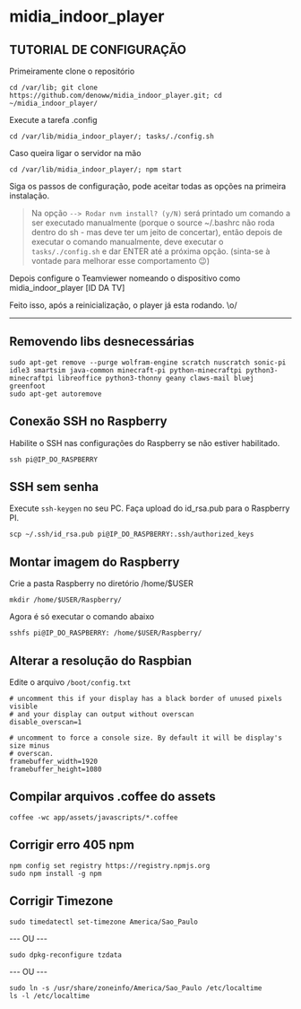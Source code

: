 # midia_indoor_player

## TUTORIAL DE CONFIGURAÇÃO

Primeiramente clone o repositório
```
cd /var/lib; git clone https://github.com/denoww/midia_indoor_player.git; cd ~/midia_indoor_player/
```

Execute a tarefa .config

```
cd /var/lib/midia_indoor_player/; tasks/./config.sh
```

Caso queira ligar o servidor na mão

```
cd /var/lib/midia_indoor_player/; npm start
```

Siga os passos de configuração, pode aceitar todas as opções na primeira instalação.

> Na opção `--> Rodar nvm install? (y/N)` será printado um comando a ser executado manualmente (porque o source ~/.bashrc não roda dentro do sh - mas deve ter um jeito de concertar), então depois de executar o comando manualmente, deve executar o `tasks/./config.sh` e dar ENTER até a próxima opção. (sinta-se à vontade para melhorar esse comportamento 😉)

Depois configure o Teamviewer nomeando o dispositivo como midia_indoor_player [ID DA TV]

Feito isso, após a reinicialização, o player já esta rodando. \o/

---



## Removendo libs desnecessárias

```
sudo apt-get remove --purge wolfram-engine scratch nuscratch sonic-pi idle3 smartsim java-common minecraft-pi python-minecraftpi python3-minecraftpi libreoffice python3-thonny geany claws-mail bluej greenfoot
sudo apt-get autoremove
```

## Conexão SSH no Raspberry

Habilite o SSH nas configurações do Raspberry se não estiver habilitado.

```
ssh pi@IP_DO_RASPBERRY
```

## SSH sem senha

Execute `ssh-keygen` no seu PC.
Faça upload do id_rsa.pub para o Raspberry PI.

```
scp ~/.ssh/id_rsa.pub pi@IP_DO_RASPBERRY:.ssh/authorized_keys
```

## Montar imagem do Raspberry

Crie a pasta Raspberry no diretório /home/$USER

```
mkdir /home/$USER/Raspberry/
```

Agora é só executar o comando abaixo

```
sshfs pi@IP_DO_RASPBERRY: /home/$USER/Raspberry/
```

## Alterar a resolução do Raspbian

Edite o arquivo `/boot/config.txt`

```
# uncomment this if your display has a black border of unused pixels visible
# and your display can output without overscan
disable_overscan=1
```

```
# uncomment to force a console size. By default it will be display's size minus
# overscan.
framebuffer_width=1920
framebuffer_height=1080
```

## Compilar arquivos .coffee do assets

```
coffee -wc app/assets/javascripts/*.coffee
```

## Corrigir erro 405 npm

```
npm config set registry https://registry.npmjs.org
sudo npm install -g npm
```

## Corrigir Timezone

```
sudo timedatectl set-timezone America/Sao_Paulo
```

--- OU ---

```
sudo dpkg-reconfigure tzdata
```

--- OU ---

```
sudo ln -s /usr/share/zoneinfo/America/Sao_Paulo /etc/localtime
ls -l /etc/localtime
```
